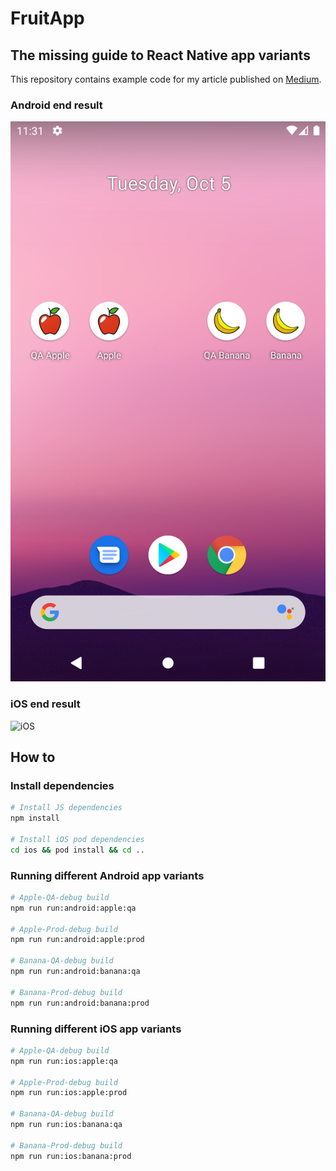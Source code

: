 # FruitApp

## The missing guide to React Native app variants

This repository contains example code for my article published on [Medium](https://medium.com/supercharges-mobile-product-guide/the-missing-guide-to-react-native-app-variants-part-1-c036fb99ebcc).

### Android end result
![Android](./.wiki/android_app_variants.png)

### iOS end result
![iOS](./.wiki/ios_app_variants.png)

## How to

### Install dependencies

```sh
# Install JS dependencies
npm install

# Install iOS pod dependencies
cd ios && pod install && cd ..
```

### Running different Android app variants
```sh
# Apple-QA-debug build
npm run run:android:apple:qa

# Apple-Prod-debug build
npm run run:android:apple:prod

# Banana-QA-debug build
npm run run:android:banana:qa

# Banana-Prod-debug build
npm run run:android:banana:prod
```

### Running different iOS app variants
```sh
# Apple-QA-debug build
npm run run:ios:apple:qa

# Apple-Prod-debug build
npm run run:ios:apple:prod

# Banana-QA-debug build
npm run run:ios:banana:qa

# Banana-Prod-debug build
npm run run:ios:banana:prod
```